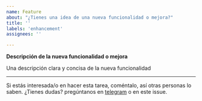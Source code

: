 ```yaml
---
name: Feature
about: "¿Tienes una idea de una nueva funcionalidad o mejora?"
title: ''
labels: 'enhancement'
assignees: ''

---
```


**Descripción de la nueva funcionalidad o mejora**

Una descripción clara y concisa de la nueva funcionalidad

---

Si estás interesada/o en hacer esta tarea, coméntalo, así otras personas lo saben.
¿Tienes dudas? pregúntanos en [telegram](https://t.me/pythonecuador) o en este issue.